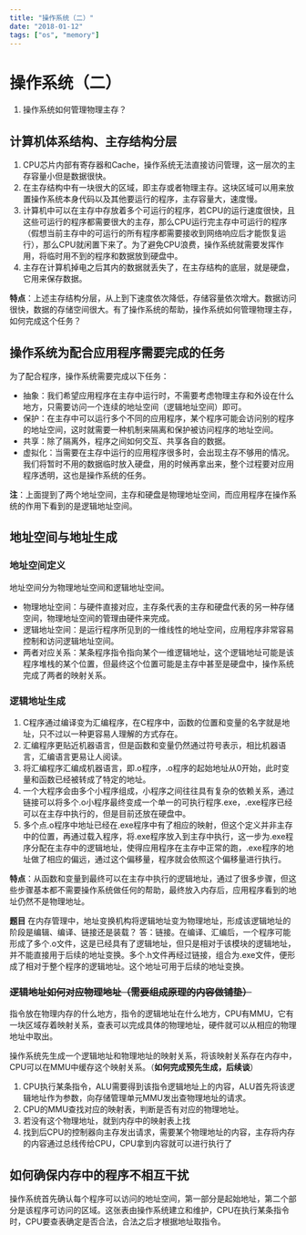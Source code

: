 ```yaml
---
title: "操作系统（二）"
date: "2018-01-12"
tags: ["os", "memory"]
---
```

# 操作系统（二）

1. 操作系统如何管理物理主存？

## 计算机体系结构、主存结构分层

1. CPU芯片内部有寄存器和Cache，操作系统无法直接访问管理，这一层次的主存容量小但是数据很快。
1. 在主存结构中有一块很大的区域，即主存或者物理主存。这块区域可以用来放置操作系统本身代码以及其他要运行的程序，主存容量大，速度慢。
1. 计算机中可以在主存中存放着多个可运行的程序，若CPU的运行速度很快，且这些可运行的程序都需要很大的主存，那么CPU运行完主存中可运行的程序（假想当前主存中的可运行的所有程序都需要接收到网络响应后才能恢复运行），那么CPU就闲置下来了。为了避免CPU浪费，操作系统就需要发挥作用，将临时用不到的程序和数据放到硬盘中。
1. 主存在计算机掉电之后其内的数据就丢失了，在主存结构的底层，就是硬盘，它用来保存数据。

**特点**：上述主存结构分层，从上到下速度依次降低，存储容量依次增大。数据访问很快，数据的存储空间很大。有了操作系统的帮助，操作系统如何管理物理主存，如何完成这个任务？

## 操作系统为配合应用程序需要完成的任务

为了配合程序，操作系统需要完成以下任务：

- 抽象：我们希望应用程序在主存中运行时，不需要考虑物理主存和外设在什么地方，只需要访问一个连续的地址空间（逻辑地址空间）即可。
- 保护：在主存中可以运行多个不同的应用程序，某个程序可能会访问别的程序的地址空间，这时就需要一种机制来隔离和保护被访问程序的地址空间。
- 共享：除了隔离外，程序之间如何交互、共享各自的数据。
- 虚拟化：当需要在主存中运行的应用程序很多时，会出现主存不够用的情况。我们将暂时不用的数据临时放入硬盘，用的时候再拿出来，整个过程要对应用程序透明，这也是操作系统的任务。

**注**：上面提到了两个地址空间，主存和硬盘是物理地址空间，而应用程序在操作系统的作用下看到的是逻辑地址空间。

## 地址空间与地址生成

### 地址空间定义

地址空间分为物理地址空间和逻辑地址空间。

- 物理地址空间：与硬件直接对应，主存条代表的主存和硬盘代表的另一种存储空间，物理地址空间的管理由硬件来完成。
- 逻辑地址空间：是运行程序所见到的一维线性的地址空间，应用程序非常容易控制和访问逻辑地址空间。
- 两者对应关系：某条程序指令指向某个一维逻辑地址，这个逻辑地址可能是该程序堆栈的某个位置，但最终这个位置可能是主存中甚至是硬盘中，操作系统完成了两者的映射关系。

### 逻辑地址生成

1. C程序通过编译变为汇编程序，在C程序中，函数的位置和变量的名字就是地址，只不过以一种更容易人理解的方式存在。
1. 汇编程序更贴近机器语言，但是函数和变量仍然通过符号表示，相比机器语言，汇编语言更易让人阅读。
1. 将汇编程序汇编成机器语言，即.o程序，.o程序的起始地址从0开始，此时变量和函数已经被转成了特定的地址。
1. 一个大程序会由多个小程序组成，小程序之间往往具有复杂的依赖关系，通过链接可以将多个.o小程序最终变成一个单一的可执行程序.exe，.exe程序已经可以在主存中执行的，但是目前还放在硬盘中。
1. 多个点.o程序中地址已经在.exe程序中有了相应的映射，但这个定义并非主存中的位置，再通过载入程序，将.exe程序放入到主存中执行，这一步为.exe程序分配在主存中的逻辑地址，使得应用程序在主存中正常的跑，.exe程序的地址做了相应的偏远，通过这个偏移量，程序就会依照这个偏移量进行执行。

**特点**：从函数和变量到最终可以在主存中执行的逻辑地址，通过了很多步骤，但这些步骤基本都不需要操作系统做任何的帮助，最终放入内存后，应用程序看到的地址仍然不是物理地址。

**题目**
在内存管理中，地址变换机构将逻辑地址变为物理地址，形成该逻辑地址的阶段是编辑、编译、链接还是装载？
答：链接。在编译、汇编后，一个程序可能形成了多个.o文件，这是已经具有了逻辑地址，但只是相对于该模块的逻辑地址，并不能直接用于后续的地址变换。多个.h文件再经过链接，组合为.exe文件，便形成了相对于整个程序的逻辑地址。这个地址可用于后续的地址变换。

### ~~逻辑地址如何对应物理地址（需要组成原理的内容做铺垫）~~

指令放在物理内存的什么地方，指令的逻辑地址在什么地方，CPU有MMU，它有一块区域存着映射关系，查表可以完成具体的物理地址，硬件就可以从相应的物理地址中取出。

操作系统先生成一个逻辑地址和物理地址的映射关系，将该映射关系存在内存中，CPU可以在MMU中缓存这个映射关系。（**如何完成预先生成，后续谈**）

1. CPU执行某条指令，ALU需要得到该指令逻辑地址上的内容，ALU首先将该逻辑地址作为参数，向存储管理单元MMU发出查物理地址的请求。
1. CPU的MMU查找对应的映射表，判断是否有对应的物理地址。
1. 若没有这个物理地址，就到内存中的映射表上找
1. 找到后CPU的控制器向主存发出请求，需要某个物理地址的内容，主存将内存的内容通过总线传给CPU，CPU拿到内容就可以进行执行了

## 如何确保内存中的程序不相互干扰

操作系统首先确认每个程序可以访问的地址空间，第一部分是起始地址，第二个部分是该程序可访问的区域。这张表由操作系统建立和维护，CPU在执行某条指令时，CPU要查表确定是否合法，合法之后才根据地址取指令。